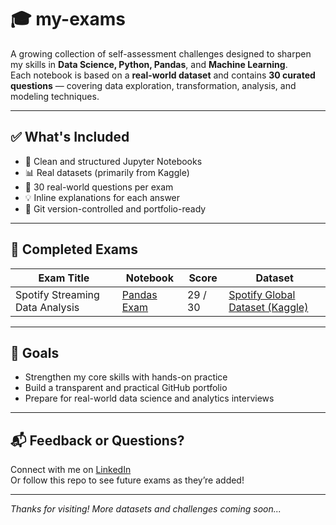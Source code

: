 # 🎓 my-exams

A growing collection of self-assessment challenges designed to sharpen my skills in **Data Science, Python, Pandas**, and **Machine Learning**.  
Each notebook is based on a **real-world dataset** and contains **30 curated questions** — covering data exploration, transformation, analysis, and modeling techniques.

---

## ✅ What's Included

- 📁 Clean and structured Jupyter Notebooks
- 📊 Real datasets (primarily from Kaggle)
- 🧠 30 real-world questions per exam
- 💡 Inline explanations for each answer
- 📂 Git version-controlled and portfolio-ready

---

## 📘 Completed Exams

| Exam Title | Notebook | Score | Dataset |
|------------|----------|--------|---------|
| Spotify Streaming Data Analysis | [Pandas Exam](https://github.com/hasanismayilov1984/my-exams/blob/main/spotify_data/Pandas%20Exam.ipynb) | 29 / 30 | [Spotify Global Dataset (Kaggle)](https://www.kaggle.com/datasets/hasanby/spotify-global-2024) |

---

## 🚀 Goals

- Strengthen my core skills with hands-on practice
- Build a transparent and practical GitHub portfolio
- Prepare for real-world data science and analytics interviews

---

## 📬 Feedback or Questions?

Connect with me on [LinkedIn](https://www.linkedin.com/in/hasan-ismayilov-analytics/)  
Or follow this repo to see future exams as they’re added!

---

*Thanks for visiting! More datasets and challenges coming soon...*
